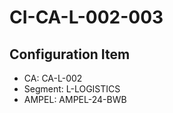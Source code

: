 # CI-CA-L-002-003

## Configuration Item
- CA: CA-L-002
- Segment: L-LOGISTICS
- AMPEL: AMPEL-24-BWB
